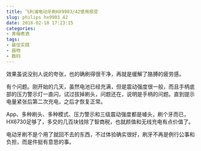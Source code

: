 ```yaml
---
title: 飞利浦电动牙刷HX9903/42使用感受
slug: philips hx9903 42
date: 2018-02-10 17:23:15
categories:
- 青梅煮酒
tags:
- 最佳实践
- 器物
- 数码
---
```

效果虽说没别人说的夸张，也的确刷得很干净，再就是缓解了胳膊的疲劳感。

有个问题。刚开始的几天，虽然电池已经充满，但是震动强度很一般，而且手柄底部的压力警示灯一直闪，试过拔掉刷头，问题还在，说明是手柄的问题。直到提示电量紧张后第二次充电，之后才恢复正常。

App、多种刷头、多种模式、压力警示和三级震动强度都是噱头，刷个牙而已，HX6730足够了，多交的几百块钱除了智商税，也就颜值和无线充电有点价值了。

电动牙刷不是个用了就回不去的东西，不过体验确实很好，刷牙不再是例行公事和负担，而是件挺有意思的事。

